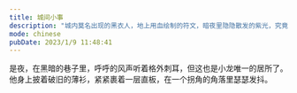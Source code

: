 ```yaml
---
title: 城间小事
description: "城内莫名出现的黑衣人，地上用血绘制的符文，暗夜里隐隐散发的紫光，究竟暗处存在着什么？"
mode: chinese
pubDate: 2023/1/9 11:48:41
---
```


是夜，在黑暗的巷子里，呼呼的风声听着格外刺耳，但这也是小龙唯一的居所了。他身上披着破旧的薄衫，紧紧裹着一层直板，在一个拐角的角落里瑟瑟发抖。
